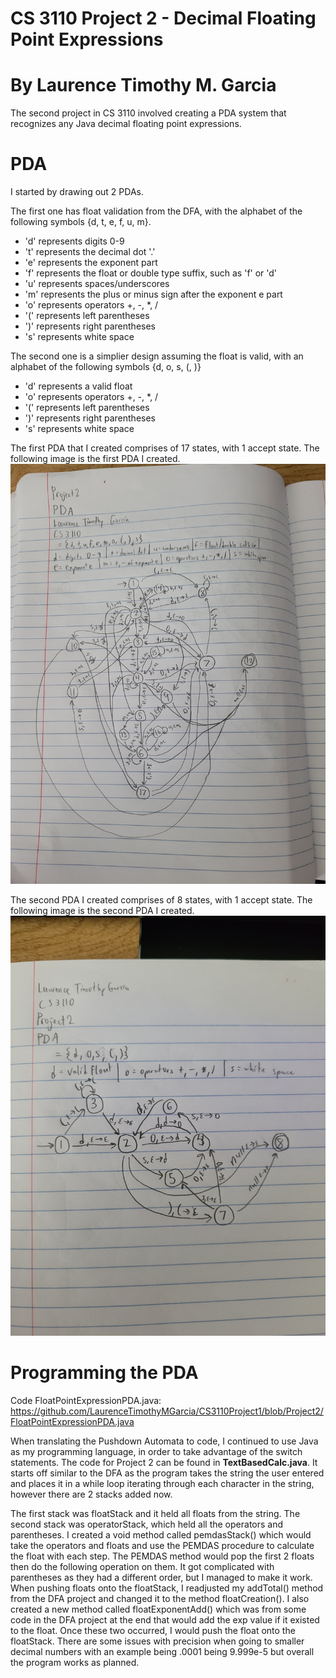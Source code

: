 # CS 3110 Project 2 - Decimal Floating Point Expressions
# By Laurence Timothy M. Garcia
The second project in CS 3110 involved creating a PDA system that recognizes any Java decimal floating point expressions.

# PDA
I started by drawing out 2 PDAs. 

The first one has float validation from the DFA, with the alphabet of the following symbols {d, t, e, f, u, m}. 
- 'd' represents digits 0-9
- 't' represents the decimal dot '.'
- 'e' represents the exponent part
- 'f' represents the float or double type suffix, such as 'f' or 'd'
- 'u' represents spaces/underscores
- 'm' represents the plus or minus sign after the exponent e part
- 'o' represents operators +, -, *, /
- '(' represents left parentheses
- ')' represents right parentheses
- 's' represents white space

The second one is a simplier design assuming the float is valid, with an alphabet of the following symbols {d, o, s, (, )}
- 'd' represents a valid float
- 'o' represents operators +, -, *, /
- '(' represents left parentheses
- ')' represents right parentheses
- 's' represents white space

The first PDA that I created comprises of 17 states, with 1 accept state. The following image is the first PDA I created.
![alt text](https://github.com/LaurenceTimothyMGarcia/CS3110Project1/blob/Project2/Images/PDA1_Drawn.jpg)

The second PDA I created comprises of 8 states, with 1 accept state. The following image is the second PDA I created.
![alt text](https://github.com/LaurenceTimothyMGarcia/CS3110Project1/blob/Project2/Images/PDA2_Drawn.jpg)

# Programming the PDA
Code FloatPointExpressionPDA.java: https://github.com/LaurenceTimothyMGarcia/CS3110Project1/blob/Project2/FloatPointExpressionPDA.java

When translating the Pushdown Automata to code, I continued to use Java as my programming language, in order to take advantage of the switch statements. The code for Project 2 can be found in **TextBasedCalc.java**. It starts off similar to the DFA as the program takes the string the user entered and places it in a while loop iterating through each character in the string, however there are 2 stacks added now. 

The first stack was floatStack and it held all floats from the string. The second stack was operatorStack, which held all the operators and parentheses. I created a void method called pemdasStack() which would take the operators and floats and use the PEMDAS procedure to calculate the float with each step. The PEMDAS method would pop the first 2 floats then do the following operation on them. It got complicated with parentheses as they had a different order, but I managed to make it work. When pushing floats onto the floatStack, I readjusted my addTotal() method from the DFA project and changed it to the method floatCreation(). I also created a new method called floatExponentAdd() which was from some code in the DFA project at the end that would add the exp value if it existed to the float. Once these two occurred, I would push the float onto the floatStack. There are some issues with precision when going to smaller decimal numbers with an example being .0001 being 9.999e-5 but overall the program works as planned.
